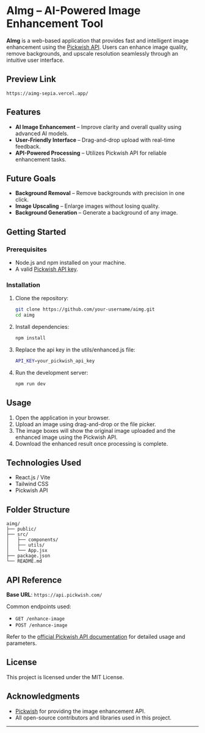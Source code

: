 # AImg – AI-Powered Image Enhancement Tool

**AImg** is a web-based application that provides fast and intelligent image enhancement using the [Pickwish API](https://www.pickwish.com/api). Users can enhance image quality, remove backgrounds, and upscale resolution seamlessly through an intuitive user interface.

## Preview Link
```https://aimg-sepia.vercel.app/```

## Features

* **AI Image Enhancement** – Improve clarity and overall quality using advanced AI models.
* **User-Friendly Interface** – Drag-and-drop upload with real-time feedback.
* **API-Powered Processing** – Utilizes Pickwish API for reliable enhancement tasks.

## Future Goals

* **Background Removal** – Remove backgrounds with precision in one click.
* **Image Upscaling** – Enlarge images without losing quality.
* **Background Generation** – Generate a background of any image.

## Getting Started

### Prerequisites

* Node.js and npm installed on your machine.
* A valid [Pickwish API key](https://www.pickwish.com/api).

### Installation

1. Clone the repository:

   ```bash
   git clone https://github.com/your-username/aimg.git
   cd aimg
   ```

2. Install dependencies:

   ```bash
   npm install
   ```

3. Replace the api key in the utils/enhanced.js file:

   ```bash
   API_KEY=your_pickwish_api_key
   ```

4. Run the development server:

   ```bash
   npm run dev
   ```

## Usage

1. Open the application in your browser.
2. Upload an image using drag-and-drop or the file picker.
3. The image boxes will show the original image uploaded and the enhanced image using the Pickwish API.
4. Download the enhanced result once processing is complete.

## Technologies Used

* React.js / Vite 
* Tailwind CSS 
* Pickwish API

## Folder Structure

```
aimg/
├── public/
├── src/
│   ├── components/
│   ├── utils/
│   └── App.jsx
├── package.json
└── README.md
```

## API Reference

**Base URL**: `https://api.pickwish.com/`

Common endpoints used:

* `GET /enhance-image`
* `POST /enhance-image`

Refer to the [official Pickwish API documentation](https://www.pickwish.com/api) for detailed usage and parameters.

## License

This project is licensed under the MIT License.

## Acknowledgments

* [Pickwish](https://www.pickwish.com) for providing the image enhancement API.
* All open-source contributors and libraries used in this project.

---
